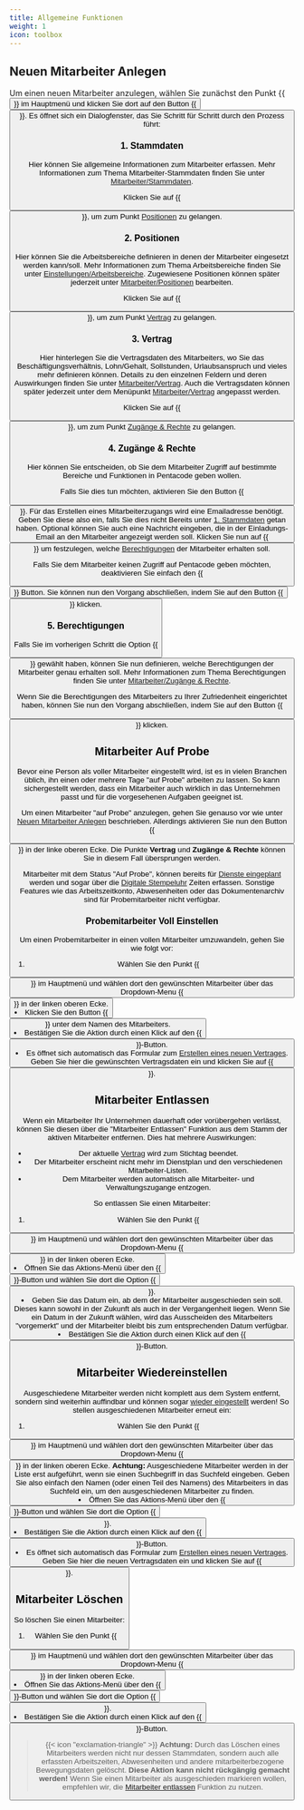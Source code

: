 ```yaml
---
title: Allgemeine Funktionen
weight: 1
icon: toolbox
---
```


## Neuen Mitarbeiter Anlegen

Um einen neuen Mitarbeiter anzulegen, wählen Sie zunächst den Punkt {{<button icon="users" label="Mitarbeiter" >}} im
Hauptmenü und klicken Sie dort auf den Button {{<button icon="plus" label="Neuer Mitarbeiter" >}}. Es öffnet sich ein
Dialogfenster, das Sie Schritt für Schritt durch den Prozess führt:

### 1. Stammdaten

Hier können Sie allgemeine Informationen zum Mitarbeiter erfassen. Mehr Informationen zum Thema Mitarbeiter-Stammdaten
finden Sie unter [Mitarbeiter/Stammdaten](../stammdaten/).

Klicken Sie auf {{<button label="Positionen" icon-right="arrow-right" >}}, um zum Punkt [Positionen](#2-positionen) zu gelangen.

### 2. Positionen

Hier können Sie die Arbeitsbereiche definieren in denen der Mitarbeiter eingesetzt werden kann/soll. Mehr Informationen
zum Thema Arbeitsbereiche finden Sie unter [Einstellungen/Arbeitsbereiche](../../einstellungen/arbeitsbereiche.md).
Zugewiesene Positionen können später jederzeit unter [Mitarbeiter/Positionen](../positionen/) bearbeiten.

Klicken Sie auf {{<button label="Vertrag" icon-right="arrow-right" >}}, um zum Punkt [Vertrag](#3-vertrag) zu gelangen.

### 3. Vertrag

Hier hinterlegen Sie die Vertragsdaten des Mitarbeiters, wo Sie das Beschäftigungsverhältnis, Lohn/Gehalt, Sollstunden,
Urlaubsanspruch und vieles mehr definieren können. Details zu den einzelnen Feldern und deren Auswirkungen finden Sie
unter [Mitarbeiter/Vertrag](../vertrag/#felder--eigenschaften). Auch die Vertragsdaten können später jederzeit unter
dem Menüpunkt [Mitarbeiter/Vertrag](../vertrag/#vertrag-bearbeiten) angepasst werden.

Klicken Sie auf {{<button label="Zugänge & Rechte" icon-right="arrow-right" >}}, um zum Punkt [Zugänge &
Rechte](#4-zugänge--rechte) zu gelangen.

### 4. Zugänge & Rechte

Hier können Sie entscheiden, ob Sie dem Mitarbeiter Zugriff auf bestimmte Bereiche und Funktionen in Pentacode geben
wollen.

Falls Sie dies tun möchten, aktivieren Sie den Button {{<button label="Mitarbeiterzugang Einrichten" icon-right="toggle-on" >}}.
Für das Erstellen eines Mitarbeiterzugangs wird eine Emailadresse benötigt. Geben Sie diese also ein, falls Sie
dies nicht Bereits unter [1. Stammdaten](#1-stammdaten) getan haben. Optional können Sie auch eine Nachricht eingeben,
die in der Einladungs-Email an den Mitarbeiter angezeigt werden soll. Klicken Sie nun auf {{<button
label="Berechtigungen" icon-right="arrow-right" >}}
um festzulegen, welche [Berechtigungen](#5-berechtigungen) der Mitarbeiter erhalten soll.

Falls Sie dem Mitarbeiter keinen Zugriff auf Pentacode geben möchten, deaktivieren Sie einfach den {{<button
label="Mitarbeiterzugang Einrichten" icon-right="toggle-off" >}} Button. Sie können nun den Vorgang abschließen, indem Sie auf den
Button {{<button label="Mitarbeiter Erstellen" >}} klicken.

### 5. Berechtigungen

Falls Sie im vorherigen Schritt die Option {{<button label="Mitarbeiterzugang Einrichten" icon-right="toggle-on" >}}
gewählt haben, können Sie nun definieren, welche Berechtigungen der Mitarbeiter genau erhalten soll. Mehr Informationen
zum Thema Berechtigungen finden Sie unter [Mitarbeiter/Zugänge & Rechte](../zugaenge-rechte/).

Wenn Sie die Berechtigungen des Mitarbeiters zu Ihrer Zufriedenheit eingerichtet haben, können Sie nun den Vorgang
abschließen, indem Sie auf den Button {{<button label="Mitarbeiter Erstellen" >}} klicken.

## Mitarbeiter Auf Probe

Bevor eine Person als voller Mitarbeiter eingestellt wird, ist es in vielen Branchen üblich, ihn einen oder mehrere Tage
"auf Probe" arbeiten zu lassen. So kann sichergestellt werden, dass ein Mitarbeiter auch wirklich in das Unternehmen
passt und für die vorgesehenen Aufgaben geeignet ist.

Um einen Mitarbeiter "auf Probe" anzulegen, gehen Sie genauso vor wie unter [Neuen Mitarbeiter
Anlegen](#neuen-mitarbeiter-anlegen) beschrieben. Allerdings aktivieren Sie nun den Button {{<button label="Auf Probe"
icon-right="toggle-on" >}} in der linke oberen Ecke. Die Punkte
**Vertrag** und **Zugänge & Rechte** können Sie in diesem Fall übersprungen werden.

Mitarbeiter mit dem Status "Auf Probe", können bereits für [Dienste eingeplant](../../dienstplan/) werden und sogar
über die [Digitale Stempeluhr](../../stempeluhr/) Zeiten erfassen. Sonstige Features wie das Arbeitszeitkonto,
Abwesenheiten oder das Dokumentenarchiv sind für Probemitarbeiter nicht verfügbar.

### Probemitarbeiter Voll Einstellen

Um einen Probemitarbeiter in einen vollen Mitarbeiter umzuwandeln, gehen Sie wie folgt vor:

1. Wählen Sie den Punkt {{<button icon="users" label="Mitarbeiter" >}} im Hauptmenü
   und wählen dort den gewünschten Mitarbeiter über das Dropdown-Menu
   {{<button label="Alle Mitarbeiter" icon-right="caret-down" >}} in der linken oberen Ecke.
2. Klicken Sie den Button {{<button icon="handshake-angle" label="Einstellen" >}} unter dem Namen
   des Mitarbeiters.
3. Bestätigen Sie die Aktion durch einen Klick auf den {{<button label="Einstellen" >}}-Button.
4. Es öffnet sich automatisch das Formular zum [Erstellen eines neuen Vertrages](../vertrag/#neuer-vertrag).
   Geben Sie hier die gewünschten Vertragsdaten ein und klicken Sie auf {{<button label="Speichern" >}}.

## Mitarbeiter Entlassen

Wenn ein Mitarbeiter Ihr Unternehmen dauerhaft oder vorübergehen verlässt, können Sie diesen über die "Mitarbeiter
Entlassen" Funktion aus dem Stamm der aktiven Mitarbeiter entfernen. Dies hat mehrere Auswirkungen:

- Der aktuelle [Vertrag](../vertrag/) wird zum Stichtag beendet.
- Der Mitarbeiter erscheint nicht mehr im Dienstplan und den verschiedenen Mitarbeiter-Listen.
- Dem Mitarbeiter werden automatisch alle Mitarbeiter- und Verwaltungszugange entzogen.

So entlassen Sie einen Mitarbeiter:

1. Wählen Sie den Punkt {{<button icon="users" label="Mitarbeiter" >}} im Hauptmenü
   und wählen dort den gewünschten Mitarbeiter über das Dropdown-Menu
   {{<button label="Alle Mitarbeiter" icon-right="caret-down" >}} in der linken oberen Ecke.
2. Öffnen Sie das Aktions-Menü über den {{<button icon="ellipsis-h" >}}-Button und
   wählen Sie dort die Option {{<button icon="person-to-door" label="Mitarbeiter Entlassen" >}}.
3. Geben Sie das Datum ein, ab dem der Mitarbeiter ausgeschieden sein soll. Dieses kann sowohl
   in der Zukunft als auch in der Vergangenheit liegen. Wenn Sie ein Datum in der Zukunft wählen,
   wird das Ausscheiden des Mitarbeiters "vorgemerkt" und der Mitarbeiter bleibt bis zum entsprechenden
   Datum verfügbar.
4. Bestätigen Sie die Aktion durch einen Klick auf den {{<button label="Entlassen" >}}-Button.

## Mitarbeiter Wiedereinstellen

Ausgeschiedene Mitarbeiter werden nicht komplett aus dem System entfernt,
sondern sind weiterhin auffindbar und können sogar [wieder eingestellt](#mitarbeiter-wiedereinstellen) werden!
So stellen ausgeschiedenen Mitarbeiter erneut ein:

1. Wählen Sie den Punkt {{<button icon="users" label="Mitarbeiter" >}} im Hauptmenü
   und wählen dort den gewünschten Mitarbeiter über das Dropdown-Menu
   {{<button label="Alle Mitarbeiter" icon-right="caret-down" >}} in der linken oberen Ecke.
   **Achtung:** Ausgeschiedene Mitarbeiter werden in der Liste erst aufgeführt, wenn sie einen
   Suchbegriff in das Suchfeld eingeben. Geben Sie also einfach den Namen (oder einen Teil des Namens)
   des Mitarbeiters in das Suchfeld ein, um den ausgeschiedenen Mitarbeiter zu finden.
2. Öffnen Sie das Aktions-Menü über den {{<button icon="ellipsis-h" >}}-Button und
   wählen Sie dort die Option {{<button icon="person-walking-arrow-loop-left" label="Wiedereinstellen" >}}.
3. Bestätigen Sie die Aktion durch einen Klick auf den {{<button label="Wiedereinstellen" >}}-Button.
4. Es öffnet sich automatisch das Formular zum [Erstellen eines neuen Vertrages](../vertrag/#neuer-vertrag).
   Geben Sie hier die neuen Vertragsdaten ein und klicken Sie auf {{<button label="Speichern" >}}.

## Mitarbeiter Löschen

So löschen Sie einen Mitarbeiter:

1. Wählen Sie den Punkt {{<button icon="users" label="Mitarbeiter" >}} im Hauptmenü
   und wählen dort den gewünschten Mitarbeiter über das Dropdown-Menu
   {{<button label="Alle Mitarbeiter" icon-right="caret-down" >}} in der linken oberen Ecke.
2. Öffnen Sie das Aktions-Menü über den {{<button icon="ellipsis-h" >}}-Button und
   wählen Sie dort die Option {{<button icon="trash-alt" label="Mitarbeiter Löschen" >}}.
3. Bestätigen Sie die Aktion durch einen Klick auf den {{<button label="Löschen" >}}-Button.

> {{< icon "exclamation-triangle" >}} **Achtung:** Durch das Löschen eines Mitarbeiters werden nicht nur dessen
> Stammdaten, sondern auch alle erfassten Arbeitszeiten, Abwesenheiten und andere mitarbeiterbezogene Bewegungsdaten
> gelöscht. **Diese Aktion kann nicht rückgängig gemacht werden!** Wenn Sie einen Mitarbeiter als ausgeschieden
> markieren wollen, empfehlen wir, die [Mitarbeiter entlassen](#mitarbeiter-entlassen) Funktion zu nutzen.
